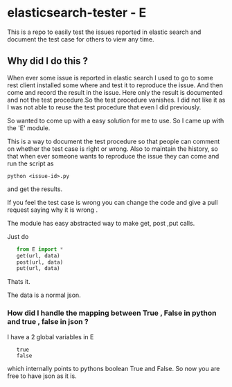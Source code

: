 # elasticsearch-tester - E
This is a repo to easily test the issues reported in elastic search and document the test case for others to view any time.

## Why did I do this ?
When ever some issue is reported in elastic search I used to go to
some rest client installed some where and test it to reproduce the issue.
And then come and record the result in the issue. 
Here only the result is documented and not the test procedure.So the test procedure vanishes.
I did not like it as I was not able to reuse the test procedure that even I did previously.

So wanted to come up with a easy solution for me to use. So I came up with the 'E' module.

This is a way to document the test procedure so that people 
can comment on whether the test case is right or wrong.
Also to maintain the history, so that when ever someone wants to reproduce the issue they can come and
run the script as

```
python <issue-id>.py
```

and get the results.

If you feel the test case is wrong you can change the code and give  a pull request saying why it is 
wrong .


The module has easy abstracted way to make get, post ,put calls.

Just do
```python
   from E import *
   get(url, data)
   post(url, data)
   put(url, data)
```
  
Thats it.

The data is a normal json.

### How did I handle the mapping between True , False in python and true , false in json ?

I have a 2 global variables in E 
```
   true
   false
```
which internally points to pythons boolean True and False.
So now you are free to have json as it is.
